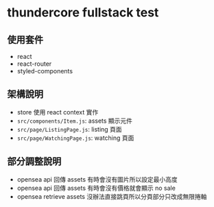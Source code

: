 # thundercore fullstack test

## 使用套件

- react
- react-router
- styled-components

## 架構說明

- store 使用 react context 實作
- `src/components/Item.js`: assets 顯示元件
- `src/page/ListingPage.js`: listing 頁面
- `src/page/WatchingPage.js`: watching 頁面

## 部分調整說明

- opensea api 回傳 assets 有時會沒有圖片所以設定最小高度
- opensea api 回傳 assets 有時會沒有價格就會顯示 no sale
- opensea retrieve assets 沒辦法直接跳頁所以分頁部分只改成無限捲軸
